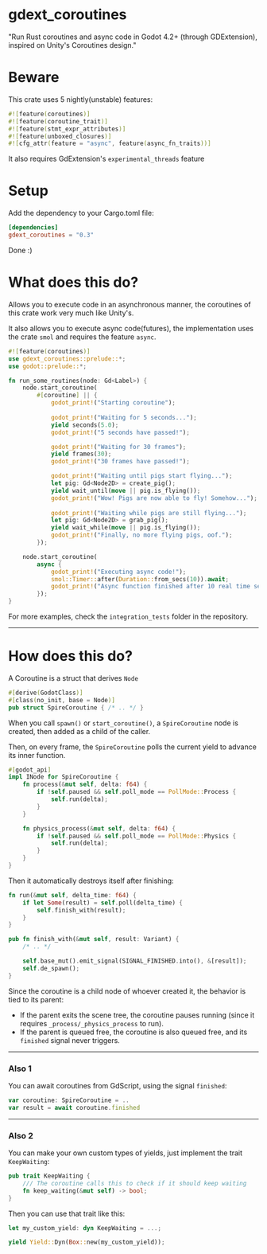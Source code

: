# gdext_coroutines

"Run Rust coroutines and async code in Godot 4.2+ (through GDExtension), inspired on Unity's Coroutines design."

# Beware

This crate uses 5 nightly(unstable) features:

```rust
#![feature(coroutines)]
#![feature(coroutine_trait)]
#![feature(stmt_expr_attributes)]
#![feature(unboxed_closures)]
#![cfg_attr(feature = "async", feature(async_fn_traits))]
```

It also requires GdExtension's `experimental_threads` feature

# Setup

Add the dependency to your Cargo.toml file:

```toml
[dependencies]
gdext_coroutines = "0.3"
```

Done :)

# What does this do?

Allows you to execute code in an asynchronous manner, the coroutines of this crate work very much like Unity's.

It also allows you to execute async code(futures), the implementation uses the crate `smol` and requires the feature `async`.

```rust ignore
#![feature(coroutines)]
use gdext_coroutines::prelude::*;
use godot::prelude::*;

fn run_some_routines(node: Gd<Label>) {
	node.start_coroutine(
		#[coroutine] || {
			godot_print!("Starting coroutine");
            
			godot_print!("Waiting for 5 seconds...");
			yield seconds(5.0);
			godot_print!("5 seconds have passed!");

			godot_print!("Waiting for 30 frames");
			yield frames(30);
			godot_print!("30 frames have passed!");

			godot_print!("Waiting until pigs start flying...");
			let pig: Gd<Node2D> = create_pig();
			yield wait_until(move || pig.is_flying());
			godot_print!("Wow! Pigs are now able to fly! Somehow...");
            
			godot_print!("Waiting while pigs are still flying...");
			let pig: Gd<Node2D> = grab_pig();
			yield wait_while(move || pig.is_flying());
			godot_print!("Finally, no more flying pigs, oof.");
		});

	node.start_coroutine(
		async {
			godot_print!("Executing async code!");
			smol::Timer::after(Duration::from_secs(10)).await;
			godot_print!("Async function finished after 10 real time seconds!");
		});
}
```

For more examples, check the `integration_tests` folder in the repository.

---

# How does this do?

A Coroutine is a struct that derives `Node`
```rust ignore
#[derive(GodotClass)]
#[class(no_init, base = Node)]
pub struct SpireCoroutine { /* .. */ }
```

When you call `spawn()` or `start_coroutine()`, a `SpireCoroutine` node is created, then added as a child of the caller.

Then, on every frame, the `SpireCoroutine` polls the current yield to advance its inner function.

```rust ignore
#[godot_api]
impl INode for SpireCoroutine {
	fn process(&mut self, delta: f64) {
		if !self.paused && self.poll_mode == PollMode::Process {
			self.run(delta);
		}
	}

	fn physics_process(&mut self, delta: f64) {
		if !self.paused && self.poll_mode == PollMode::Physics {
			self.run(delta);
		}
	}
}
```

Then it automatically destroys itself after finishing:

```rust ignore
fn run(&mut self, delta_time: f64) {
	if let Some(result) = self.poll(delta_time) {
		self.finish_with(result);
	}
}

pub fn finish_with(&mut self, result: Variant) {
	/* .. */

	self.base_mut().emit_signal(SIGNAL_FINISHED.into(), &[result]);
	self.de_spawn();
}
```

Since the coroutine is a child node of whoever created it, the behavior is tied to its parent:
- If the parent exits the scene tree, the coroutine pauses running (since it requires `_process/_physics_process` to run).
- If the parent is queued free, the coroutine is also queued free, and its `finished` signal never triggers.

---

### Also 1
You can await coroutines from GdScript, using the signal `finished`:
```js
var coroutine: SpireCoroutine = ..
var result = await coroutine.finished
```

---

### Also 2
You can make your own custom types of yields, just implement the trait `KeepWaiting`:

```rust ignore
pub trait KeepWaiting {
	/// The coroutine calls this to check if it should keep waiting
	fn keep_waiting(&mut self) -> bool;
}
```

Then you can use that trait like this:

```rust ignore
let my_custom_yield: dyn KeepWaiting = ...;

yield Yield::Dyn(Box::new(my_custom_yield));
```
